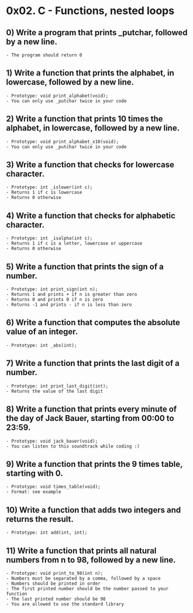 # 0x02. C - Functions, nested loops
## 0) Write a program that prints _putchar, followed by a new line.
    - The program should return 0
## 1) Write a function that prints the alphabet, in lowercase, followed by a new line.
    - Prototype: void print_alphabet(void);
    - You can only use _putchar twice in your code
## 2) Write a function that prints 10 times the alphabet, in lowercase, followed by a new line.
    - Prototype: void print_alphabet_x10(void);
    - You can only use _putchar twice in your code
## 3) Write a function that checks for lowercase character.
    - Prototype: int _islower(int c);
    - Returns 1 if c is lowercase
    - Returns 0 otherwise
## 4) Write a function that checks for alphabetic character.
    - Prototype: int _isalpha(int c);
    - Returns 1 if c is a letter, lowercase or uppercase
    - Returns 0 otherwise
## 5) Write a function that prints the sign of a number.
    - Prototype: int print_sign(int n);
    - Returns 1 and prints + if n is greater than zero
    - Returns 0 and prints 0 if n is zero
    - Returns -1 and prints - if n is less than zero
## 6) Write a function that computes the absolute value of an integer.
    - Prototype: int _abs(int);
## 7) Write a function that prints the last digit of a number.
    - Prototype: int print_last_digit(int);
    - Returns the value of the last digit
## 8) Write a function that prints every minute of the day of Jack Bauer, starting from 00:00 to 23:59.
    - Prototype: void jack_bauer(void);
    - You can listen to this soundtrack while coding :)
## 9) Write a function that prints the 9 times table, starting with 0.
    - Prototype: void times_table(void);
    - Format: see example
## 10) Write a function that adds two integers and returns the result.
    - Prototype: int add(int, int);
## 11) Write a function that prints all natural numbers from n to 98, followed by a new line.
    - Prototype: void print_to_98(int n);
    - Numbers must be separated by a comma, followed by a space
    - Numbers should be printed in order
    - The first printed number should be the number passed to your function
    - The last printed number should be 98
    - You are allowed to use the standard library
